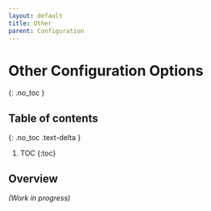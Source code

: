 ```yaml
---
layout: default
title: Other
parent: Configuration
---
```


# Other Configuration Options
{: .no_toc }

## Table of contents
{: .no_toc .text-delta }

1. TOC
{:toc}

## Overview

*(Work in progress)*
